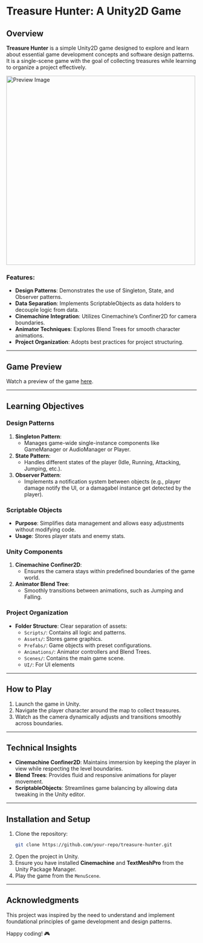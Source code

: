 # Treasure Hunter: A Unity2D Game

## Overview  
**Treasure Hunter** is a simple Unity2D game designed to explore and learn about essential game development concepts and software design patterns. It is a single-scene game with the goal of collecting treasures while learning to organize a project effectively.

<img src="./screenshot.JPG" alt="Preview Image" width="500" style="display: inline-block; margin-right: 20px;"/>

### Features:  
- **Design Patterns**: Demonstrates the use of Singleton, State, and Observer patterns.  
- **Data Separation**: Implements ScriptableObjects as data holders to decouple logic from data.  
- **Cinemachine Integration**: Utilizes Cinemachine’s Confiner2D for camera boundaries.  
- **Animator Techniques**: Explores Blend Trees for smooth character animations.  
- **Project Organization**: Adopts best practices for project structuring.  

---


## Game Preview
Watch a preview of the game [here](https://youtu.be/gCIBulQ_Vxg).


---

## Learning Objectives  

### Design Patterns  
1. **Singleton Pattern**:  
   - Manages game-wide single-instance components like GameManager or AudioManager or Player.  
2. **State Pattern**:  
   - Handles different states of the player (Idle, Running, Attacking, Jumping, etc.).  
3. **Observer Pattern**:  
   - Implements a notification system between objects (e.g., player damage  notify the UI, or a damagabel instance get detected by the player).  

### Scriptable Objects  
- **Purpose**: Simplifies data management and allows easy adjustments without modifying code.  
- **Usage**: Stores player stats and enemy stats.

### Unity Components  
1. **Cinemachine Confiner2D**:  
   - Ensures the camera stays within predefined boundaries of the game world.  
2. **Animator Blend Tree**:  
   - Smoothly transitions between animations, such as Jumping and Falling.  

### Project Organization  
- **Folder Structure**: Clear separation of assets:  
  - `Scripts/`: Contains all logic and patterns.  
  - `Assets/`: Stores game graphics.  
  - `Prefabs/`: Game objects with preset configurations.  
  - `Animations/`: Animator controllers and Blend Trees.  
  - `Scenes/`: Contains the main game scene.  
  - `UI/`: For UI elements

---

## How to Play  
1. Launch the game in Unity.  
2. Navigate the player character around the map to collect treasures.  
3. Watch as the camera dynamically adjusts and transitions smoothly across boundaries.  

---

## Technical Insights  
- **Cinemachine Confiner2D**: Maintains immersion by keeping the player in view while respecting the level boundaries.  
- **Blend Trees**: Provides fluid and responsive animations for player movement.  
- **ScriptableObjects**: Streamlines game balancing by allowing data tweaking in the Unity editor.

---

## Installation and Setup  
1. Clone the repository:  
   ```bash  
   git clone https://github.com/your-repo/treasure-hunter.git  
   ```  
2. Open the project in Unity.  
3. Ensure you have installed **Cinemachine** and **TextMeshPro** from the Unity Package Manager.  
4. Play the game from the `MenuScene`.

---

## Acknowledgments  
This project was inspired by the need to understand and implement foundational principles of game development and design patterns.  

Happy coding! 🎮  